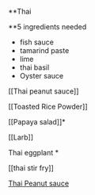 **Thai

**5 ingredients needed

- fish sauce
- tamarind paste
- lime
- thai basil
- Oyster sauce

[[Thai peanut sauce]]

[[Toasted Rice Powder]]

[[Papaya salad]]*

[[Larb]]

Thai eggplant *

[[thai stir fry]] 

[Thai Peanut sauce](obsidian://open?vault=Obsidian%20Vault&file=Thai%20peanut%20sauce)
